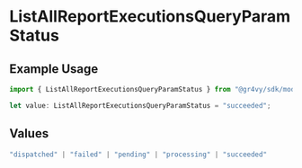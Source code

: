 # ListAllReportExecutionsQueryParamStatus

## Example Usage

```typescript
import { ListAllReportExecutionsQueryParamStatus } from "@gr4vy/sdk/models/operations";

let value: ListAllReportExecutionsQueryParamStatus = "succeeded";
```

## Values

```typescript
"dispatched" | "failed" | "pending" | "processing" | "succeeded"
```